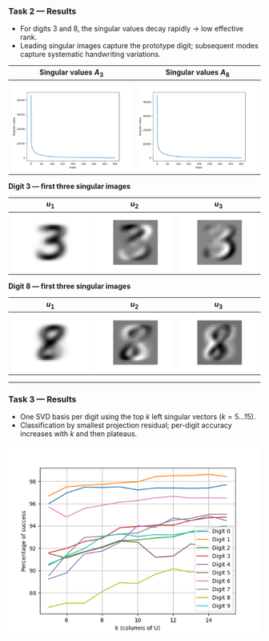 ### Task 2 — Results
- For digits 3 and 8, the singular values decay rapidly → low effective rank.
- Leading singular images capture the prototype digit; subsequent modes capture systematic handwriting variations.

| Singular values $A_3$ | Singular values $A_8$ |
| --- | --- |
| ![Singular values of $A_3$](assets/img/singular_vals_A3.png) | ![Singular values of $A_8$](assets/img/singular_vals_A8.png) |

**Digit 3 — first three singular images**

| $u_1$ | $u_2$ | $u_3$ |
| --- | --- | --- |
| ![3 $u_1$](assets/img/digit_3_image_1.png) | ![3 $u_2$](assets/img/digit_3_image_2.png) | ![3 $u_3$](assets/img/digit_3_image_3.png) |

**Digit 8 — first three singular images**

| $u_1$ | $u_2$ | $u_3$ |
| --- | --- | --- |
| ![8 $u_1$](assets/img/digit_8_image_1.png) | ![8 $u_2$](assets/img/digit_8_image_2.png) | ![8 $u_3$](assets/img/digit_8_image_3.png) |

---

### Task 3 — Results
- One SVD basis per digit using the top $k$ left singular vectors ($k=5\ldots 15$).
- Classification by smallest projection residual; per-digit accuracy increases with $k$ and then plateaus.

![Per-digit accuracy vs $k$](assets/img/precentages_of_success.png)
